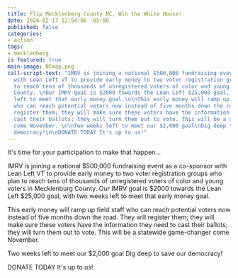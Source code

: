 ```yaml
---
title: Flip Mecklenberg County NC, Win the White House!
date: 2024-02-17 12:54:00 -05:00
published: false
categories:
- action
tags:
- mecklenberg
is featured: true
main-image: NCmap.png
call-script-text: "IMRV is joining a national $500,000 fundraising event as a co-sponsor
  with Lean Left VT to provide early money to two voter registration groups who plan
  to reach tens of thousands of unregistered voters of color and young voters in Mecklenburg
  County. \nOur IMRV goal is $2000 towards the Lean Left $25,000 goal, with two weeks
  left to meet that early money goal.\n\nThis early money will ramp up field staff
  who can reach potential voters now instead of five months down the road. They will
  register them; they will make sure these voters have the information they need to
  cast their ballots; they will turn them out to vote. This will be a statewide game-changer
  come November. \n\nTwo weeks left to meet our $2,000 goal\nDig deep to save our
  democracy!\n\nDONATE TODAY It's up to us!"
---
```


It's time for your participation to make that happen...

IMRV is joining a national $500,000 fundraising event as a co-sponsor with Lean Left VT to provide early money to two voter registration groups who plan to reach tens of thousands of unregistered voters of color and young voters in Mecklenburg County. 
Our IMRV goal is $2000 towards the Lean Left $25,000 goal, with two weeks left to meet that early money goal.

This early money will ramp up field staff who can reach potential voters now instead of five months down the road. They will register them; they will make sure these voters have the information they need to cast their ballots; they will turn them out to vote. This will be a statewide game-changer come November. 

Two weeks left to meet our $2,000 goal
Dig deep to save our democracy!

DONATE TODAY It's up to us! 